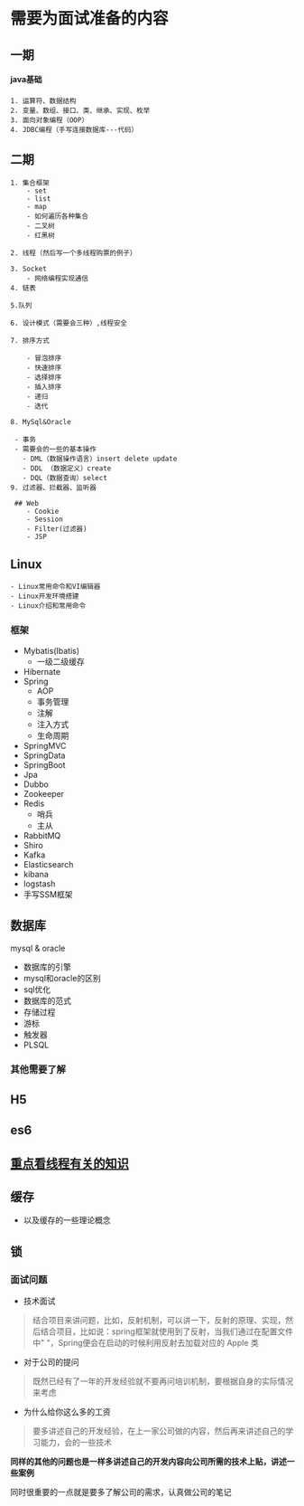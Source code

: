 # 需要为面试准备的内容
## 一期
#### java基础
    1. 运算符、数据结构
    2. 变量、数组、接口、类、继承、实现、枚举
    3. 面向对象编程（OOP）
    4. JDBC编程（手写连接数据库---代码）


## 二期

    1. 集合框架
        - set
        - list
        - map
        - 如何遍历各种集合
        - 二叉树
        - 红黑树

    2. 线程（然后写一个多线程购票的例子）

    3. Socket
        - 网络编程实现通信
    4. 链表

    5.队列

    6. 设计模式（需要会三种）,线程安全

    7. 排序方式

        - 冒泡排序
        - 快速排序
        - 选择排序
        - 插入排序
        - 递归
        - 迭代

    8. MySql&Oracle

     - 事务
     - 需要会的一些的基本操作
       - DML（数据操作语言）insert delete update
       - DDL （数据定义）create
       - DQL（数据查询）select
    9. 过滤器、拦截器、监听器

     ## Web
        - Cookie
        - Session
        - Filter(过滤器)
        - JSP

## Linux
    - Linux常用命令和VI编辑器
    - Linux开发环境搭建
    - Linux介绍和常用命令

### 框架

  - Mybatis(Ibatis)
    - 一级二级缓存
  - Hibernate
  - Spring
    - AOP
    - 事务管理
    - 注解
    - 注入方式
    - 生命周期
  - SpringMVC
  - SpringData
  - SpringBoot
  - Jpa
  - Dubbo
  - Zookeeper
  - Redis
    - 哨兵
    - 主从
  - RabbitMQ
  - Shiro
  - Kafka
  - Elasticsearch
  - kibana
  - logstash
  - 手写SSM框架

## 数据库
mysql & oracle
- 数据库的引擎
- mysql和oracle的区别
- sql优化
- 数据库的范式
- 存储过程
- 游标
- 触发器
- PLSQL

### 其他需要了解

## H5
## es6
## [重点看线程有关的知识](https://www.javazhiyin.com/zx/thread)
## 缓存
- 以及缓存的一些理论概念
## 锁


### 面试问题
- 技术面试
> 结合项目来讲问题，比如，反射机制，可以讲一下，反射的原理、实现，然后结合项目，比如说：spring框架就使用到了反射，当我们通过在配置文件中"<bean class="com.chenshuyi.Apple">
</bean>"，Spring便会在启动的时候利用反射去加载对应的 Apple 类

- 对于公司的提问
>  既然已经有了一年的开发经验就不要再问培训机制，要根据自身的实际情况来考虑

- 为什么给你这么多的工资
> 要多讲述自己的开发经验，在上一家公司做的内容，然后再来讲述自己的学习能力，会的一些技术


**同样的其他的问题也是一样多讲述自己的开发内容向公司所需的技术上贴，讲述一些案例**


同时很重要的一点就是要多了解公司的需求，认真做公司的笔记
